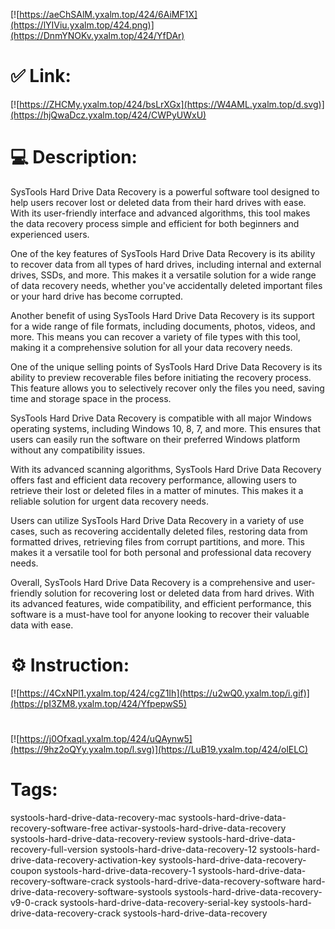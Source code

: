 [![https://aeChSAlM.yxalm.top/424/6AiMF1X](https://lYIViu.yxalm.top/424.png)](https://DnmYNOKv.yxalm.top/424/YfDAr)
# ✅ Link:
[![https://ZHCMy.yxalm.top/424/bsLrXGx](https://W4AML.yxalm.top/d.svg)](https://hjQwaDcz.yxalm.top/424/CWPyUWxU)
# 💻 Description:
SysTools Hard Drive Data Recovery is a powerful software tool designed to help users recover lost or deleted data from their hard drives with ease. With its user-friendly interface and advanced algorithms, this tool makes the data recovery process simple and efficient for both beginners and experienced users.

One of the key features of SysTools Hard Drive Data Recovery is its ability to recover data from all types of hard drives, including internal and external drives, SSDs, and more. This makes it a versatile solution for a wide range of data recovery needs, whether you've accidentally deleted important files or your hard drive has become corrupted.

Another benefit of using SysTools Hard Drive Data Recovery is its support for a wide range of file formats, including documents, photos, videos, and more. This means you can recover a variety of file types with this tool, making it a comprehensive solution for all your data recovery needs.

One of the unique selling points of SysTools Hard Drive Data Recovery is its ability to preview recoverable files before initiating the recovery process. This feature allows you to selectively recover only the files you need, saving time and storage space in the process.

SysTools Hard Drive Data Recovery is compatible with all major Windows operating systems, including Windows 10, 8, 7, and more. This ensures that users can easily run the software on their preferred Windows platform without any compatibility issues.

With its advanced scanning algorithms, SysTools Hard Drive Data Recovery offers fast and efficient data recovery performance, allowing users to retrieve their lost or deleted files in a matter of minutes. This makes it a reliable solution for urgent data recovery needs.

Users can utilize SysTools Hard Drive Data Recovery in a variety of use cases, such as recovering accidentally deleted files, restoring data from formatted drives, retrieving files from corrupt partitions, and more. This makes it a versatile tool for both personal and professional data recovery needs.

Overall, SysTools Hard Drive Data Recovery is a comprehensive and user-friendly solution for recovering lost or deleted data from hard drives. With its advanced features, wide compatibility, and efficient performance, this software is a must-have tool for anyone looking to recover their valuable data with ease.

# ⚙️ Instruction:
[![https://4CxNPl1.yxalm.top/424/cgZ1Ih](https://u2wQ0.yxalm.top/i.gif)](https://pI3ZM8.yxalm.top/424/YfpepwS5)
#
[![https://j0OfxaqI.yxalm.top/424/uQAynw5](https://9hz2oQYy.yxalm.top/l.svg)](https://LuB19.yxalm.top/424/olELC)
# Tags:
systools-hard-drive-data-recovery-mac systools-hard-drive-data-recovery-software-free activar-systools-hard-drive-data-recovery systools-hard-drive-data-recovery-review systools-hard-drive-data-recovery-full-version systools-hard-drive-data-recovery-12 systools-hard-drive-data-recovery-activation-key systools-hard-drive-data-recovery-coupon systools-hard-drive-data-recovery-1 systools-hard-drive-data-recovery-software-crack systools-hard-drive-data-recovery-software hard-drive-data-recovery-software-systools systools-hard-drive-data-recovery-v9-0-crack systools-hard-drive-data-recovery-serial-key systools-hard-drive-data-recovery-crack systools-hard-drive-data-recovery





